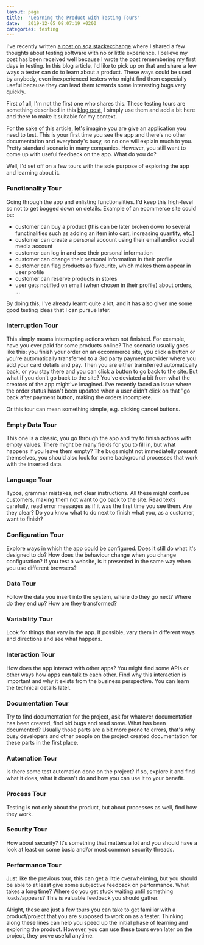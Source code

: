 ```yaml
---
layout: page
title:  "Learning the Product with Testing Tours"
date:   2019-12-05 08:07:19 +0200
categories: testing
---
```


I've recently written [a post on sqa stackexchange](https://sqa.stackexchange.com/questions/41720/how-to-test-a-system-alone-with-very-little-experience/41724#41724) where I shared a few thoughts about testing software with no or little experience. I believe my post has been received well because I wrote the post remembering my first days in testing. In this blog article, I'd like to pick up on that and share a few ways a tester can do to learn about a product. These ways could be used by anybody, even inexperienced testers who might find them especially useful because they can lead them towards some interesting bugs very quickly.

First of all, I'm not the first one who shares this. These testing tours are something described in this [blog post](https://www.developsense.com/blog/2009/04/of-testing-tours-and-dashboards/), I simply use them and add a bit here and there to make it suitable for my context.

For the sake of this article, let's imagine you are give an application you need to test. This is your first time you see the app and there's no other documentation and everybody's busy, so no one will explain much to you. Pretty standard scenario in many companies. However, you still want to come up with useful feedback on the app. What do you do?

Well, I'd set off on a few tours with the sole purpose of exploring the app and learning about it.

### Functionality Tour

Going through the app and enlisting functionalities. I'd keep this high-level so not to get bogged down on details. Example of an ecommerce site could be:

- customer can buy a product (this can be later broken down to several functinalities such as adding an item into cart, increasing quantity, etc.)
- customer can create a personal account using their email and/or social media account
- customer can log in and see their personal information
- customer can change their personal information in their profile
- customer can flag products as favourite, which makes them appear in user profile
- customer can reserve products in stores
- user gets notified on email (when chosen in their profile) about orders, ...


By doing this, I've already learnt quite a lot, and it has also given me some good testing ideas that I can pursue later.

### Interruption Tour

This simply means interrupting actions when not finished. For example, have you ever paid for some products online? The scenario usually goes like this: you finish your order on an eccommerce site, you click a button or you're automatically transferred to a 3rd party payment provider where you add your card details and pay. Then you are either transferred automatically back, or you stay there and you can click a button to go back to the site. But what if you don't go back to the site? You've deviated a bit from what the creators of the app might've imagined. I've recently faced an issue where the order status hasn't been updated when a user didn't click on that "go back after payment button, making the orders incomplete.

Or this tour can mean something simple, e.g. clicking cancel buttons.

### Empty Data Tour

This one is a classic, you go through the app and try to finish actions with empty values. There might be many fields for you to fill in, but what happens if you leave them empty? The bugs might not immediatelly present themselves, you should also look for some background processes that work with the inserted data.

### Language Tour

Typos, grammar mistakes, not clear instructions. All these might confuse customers, making them not want to go back to the site. Read texts carefully, read error messages as if it was the first time you see them. Are they clear? Do you know what to do next to finish what you, as a customer, want to finish?

### Configuration Tour

Explore ways in which the app could be configured. Does it still do what it's designed to do? How does the behaviour change when you change configuration? If you test a website, is it presented in the same way when you use different browsers?

### Data Tour

Follow the data you insert into the system, where do they go next? Where do they end up? How are they transformed?

### Variability Tour

Look for things that vary in the app. If possible, vary them in different ways and directions and see what happens.

### Interaction Tour

How does the app interact with other apps? You might find some APIs or other ways how apps can talk to each other. Find why this interaction is important and why it exists from the business perspective. You can learn the technical details later.

### Documentation Tour

Try to find documentation for the project, ask for whatever documentation has been created, find old bugs and read some. What has been documented? Usually those parts are a bit more prone to errors, that's why busy developers and other people on the project created documentation for these parts in the first place.

### Automation Tour

Is there some test automation done on the project? If so, explore it and find what it does, what it doesn't do and how you can use it to your benefit.

### Process Tour

Testing is not only about the product, but about processes as well, find how they work.

### Security Tour

How about security? It's something that matters a lot and you should have a look at least on some basic and/or most common security threads.

### Performance Tour

Just like the previous tour, this can get a little overwhelming, but you should be able to at least give some subjective feedback on performance. What takes a long time? Where do you get stuck waiting until something loads/appears? This is valuable feedback you should gather.

Alright, these are just a few tours you can take to get familiar with a product/project that you are supposed to work on as a tester. Thinking along these lines can help you speed up the initial phase of learning and exploring the product. However, you can use these tours even later on the project, they prove useful anytime.